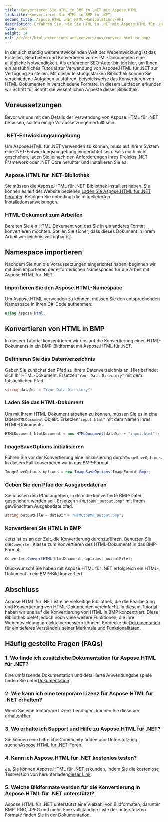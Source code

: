```yaml
---
title: Konvertieren Sie HTML in BMP in .NET mit Aspose.HTML
linktitle: Konvertieren Sie HTML in BMP in .NET
second_title: Aspose.HTML .NET HTML-Manipulations-API
description: Erfahren Sie, wie Sie HTML in .NET mit Aspose.HTML für .NET in BMP konvertieren. Umfassender Leitfaden für Webentwickler zur Nutzung von Aspose.HTML für .NET.
type: docs
weight: 14
url: /de/net/html-extensions-and-conversions/convert-html-to-bmp/
---
```

In der sich ständig weiterentwickelnden Welt der Webentwicklung ist das Erstellen, Bearbeiten und Konvertieren von HTML-Dokumenten eine alltägliche Notwendigkeit. Als erfahrener SEO-Autor bin ich hier, um Ihnen ein ausführliches Tutorial zur Verwendung von Aspose.HTML für .NET zur Verfügung zu stellen. Mit dieser leistungsstarken Bibliothek können Sie verschiedene Aufgaben ausführen, beispielsweise das Konvertieren von HTML-Dokumenten in verschiedene Formate. In diesem Leitfaden erkunden wir Schritt für Schritt die wesentlichen Aspekte dieser Bibliothek.

## Voraussetzungen

Bevor wir uns mit den Details der Verwendung von Aspose.HTML für .NET befassen, sollten einige Voraussetzungen erfüllt sein:

### .NET-Entwicklungsumgebung

Um Aspose.HTML für .NET verwenden zu können, muss auf Ihrem System eine .NET-Entwicklungsumgebung eingerichtet sein. Falls noch nicht geschehen, laden Sie je nach den Anforderungen Ihres Projekts .NET Framework oder .NET Core herunter und installieren Sie es.

### Aspose.HTML für .NET-Bibliothek

 Sie müssen die Aspose.HTML für .NET-Bibliothek installiert haben. Sie können es auf der Website beziehen,[Laden Sie Aspose.HTML für .NET herunter](https://releases.aspose.com/html/net/). Befolgen Sie unbedingt die mitgelieferten Installationsanweisungen.

### HTML-Dokument zum Arbeiten

Bereiten Sie ein HTML-Dokument vor, das Sie in ein anderes Format konvertieren möchten. Stellen Sie sicher, dass dieses Dokument in Ihrem Arbeitsverzeichnis verfügbar ist.

## Namespace importieren

Nachdem Sie nun die Voraussetzungen eingerichtet haben, beginnen wir mit dem Importieren der erforderlichen Namespaces für die Arbeit mit Aspose.HTML für .NET.

### Importieren Sie den Aspose.HTML-Namespace

Um Aspose.HTML verwenden zu können, müssen Sie den entsprechenden Namespace in Ihren C#-Code aufnehmen:

```csharp
using Aspose.Html;
```

## Konvertieren von HTML in BMP

In diesem Tutorial konzentrieren wir uns auf die Konvertierung eines HTML-Dokuments in ein BMP-Bildformat mit Aspose.HTML für .NET.

### Definieren Sie das Datenverzeichnis

Geben Sie zunächst den Pfad zu Ihrem Datenverzeichnis an. Hier befindet sich Ihr HTML-Dokument. Ersetzen`"Your Data Directory"` mit dem tatsächlichen Pfad.

```csharp
string dataDir = "Your Data Directory";
```

### Laden Sie das HTML-Dokument

 Um mit Ihrem HTML-Dokument arbeiten zu können, müssen Sie es in eine laden`HTMLDocument` Objekt. Ersetzen`"input.html"` mit dem Namen Ihres HTML-Dokuments.

```csharp
HTMLDocument htmlDocument = new HTMLDocument(dataDir + "input.html");
```

### ImageSaveOptions initialisieren

 Führen Sie vor der Konvertierung eine Initialisierung durch`ImageSaveOptions`. In diesem Fall konvertieren wir in das BMP-Format.

```csharp
ImageSaveOptions options = new ImageSaveOptions(ImageFormat.Bmp);
```

### Geben Sie den Pfad der Ausgabedatei an

 Sie müssen den Pfad angeben, in dem die konvertierte BMP-Datei gespeichert werden soll. Ersetzen`"HTMLtoBMP_Output.bmp"` mit Ihrem gewünschten Ausgabedateipfad.

```csharp
string outputFile = dataDir + "HTMLtoBMP_Output.bmp";
```

### Konvertieren Sie HTML in BMP

 Jetzt ist es an der Zeit, die Konvertierung durchzuführen. Benutzen Sie die`Converter` Klasse zum Konvertieren des HTML-Dokuments in das BMP-Format.

```csharp
Converter.ConvertHTML(htmlDocument, options, outputFile);
```

Glückwunsch! Sie haben mit Aspose.HTML für .NET erfolgreich ein HTML-Dokument in ein BMP-Bild konvertiert.

## Abschluss

Aspose.HTML für .NET ist eine vielseitige Bibliothek, die die Bearbeitung und Konvertierung von HTML-Dokumenten vereinfacht. In diesem Tutorial haben wir uns auf die Konvertierung von HTML in BMP konzentriert. Diese Bibliothek bietet jedoch noch viele weitere Funktionen, die Ihre Webentwicklungsprojekte verbessern können. Entdecke die[Dokumentation](https://reference.aspose.com/html/net/) für ein tieferes Verständnis seiner Merkmale und Funktionalitäten.

## Häufig gestellte Fragen (FAQs)

### 1. Wo finde ich zusätzliche Dokumentation für Aspose.HTML für .NET?

 Eine umfassende Dokumentation und detaillierte Anwendungsbeispiele finden Sie unter[Dokumentation](https://reference.aspose.com/html/net/).

### 2. Wie kann ich eine temporäre Lizenz für Aspose.HTML für .NET erhalten?

 Wenn Sie eine temporäre Lizenz benötigen, können Sie diese bei erhalten[Hier](https://purchase.aspose.com/temporary-license/).

### 3. Wo erhalte ich Support und Hilfe zu Aspose.HTML für .NET?

 Sie können eine hilfreiche Community finden und Unterstützung suchen[Aspose.HTML für .NET-Foren](https://forum.aspose.com/).

### 4. Kann ich Aspose.HTML für .NET kostenlos testen?

 Ja, Sie können Aspose.HTML für .NET erkunden, indem Sie die kostenlose Testversion von herunterladen[dieser Link](https://releases.aspose.com/).

### 5. Welche Bildformate werden für die Konvertierung in Aspose.HTML für .NET unterstützt?

Aspose.HTML für .NET unterstützt eine Vielzahl von Bildformaten, darunter BMP, PNG, JPEG und mehr. Eine vollständige Liste der unterstützten Formate finden Sie in der Dokumentation.
